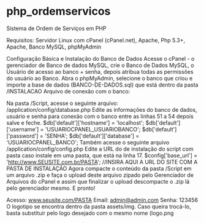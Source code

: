 # php_ordemservicos
Sistema de Ordem de Serviços em PHP

Requisitos: 
Servidor Linux com cPanel (cPanel.net), Apache, Php 5.3+, Apache, Banco 
MySQL, phpMyAdmin 

Configuração Básica e Instalação do Banco de Dados
Acesse o cPanel - o gerenciador de Banco de dados MySQL, crie o Banco de 
Dados MySQL, o Usuário de acesso ao banco + senha, depois atribua todas as 
permissões do usuário ao Banco. 
Abra o phpMyAdmin, selecione o banco que criou e importe a base de dados 
(BANCO-DE-DADOS.sql) que está dentro da pasta /INSTALACAO 
Arquivo de conexão com o banco: 

Na pasta /Script, acesse o seguinte arquivo: 
/application/config/database.php 
Edite as informações do banco de dados, usuário e senha para conexão com o 
banco entre as linhas 51 a 54 depois salve e feche. 
$db['default']['hostname'] = 'localhost'; $db['default']['username'] = 
'USUARIOCPANEL_USUARIOBANCO'; $db['default']['password'] = 'SENHA'; 
$db['default']['database'] = 'USUARIOCPANEL_BANCO'; 
Também acesse o seguinte arquivo /application/config/config.php 
Edite a URL do de instalação do script com pasta caso instale em uma pasta, que 
está na linha 17. 
$config['base_url'] = 'http://www.SEUSITE.com.br/PASTA'; //INSIRA AQUI A URL 
DO SITE COM A PASTA DE INSTALAÇÃO 
Agora compacte o conteúdo da pasta /Script em um arquivo .zip e faça o upload 
deste arquivo zipado pelo Gerenciador de Arquivos do cPanel e assim que 
finalizar o upload descompacte o .zip lá pelo gerenciador mesmo. 
E pronto! 

Acesso: 
www.seusite.com/PASTA 
Email: admin@admin.com Senha: 123456 
O logotipo se encontra dentro da pasta assets/img. Caso queira trocá-lo, basta 
substituir pelo logo desejado com o mesmo nome (logo.png
